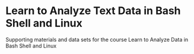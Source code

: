 # Learn to Analyze Text Data in Bash Shell and Linux
Supporting materials and data sets for the course Learn to Analyze Data in Bash Shell and Linux
